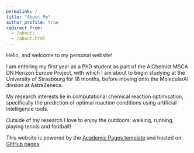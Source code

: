 ```yaml
---
permalink: /
title: "About Me"
author_profile: true
redirect_from: 
  - /about/
  - /about.html
---
```

Hello, and welcome to my personal website! 

I am entering my first year as a PhD student as part of the AiChemist MSCA DN Horizon Europe Project, with which I am about to begin studying at the University of Strasbourg for 18 months, before moving onto the MolecularAI divsion at AstraZeneca. 

My research interests lie in computational chemical reaction optimisation, specifically the prediction of optimal reaction conditions using artificial intelligence tools.

Outside of my research I love to enjoy the outdoors: walking, running, playing tennis and football!

This website is powered by the [Academic Pages template](https://github.com/academicpages/academicpages.github.io) and hosted on [GitHub pages](https://pages.github.com).
